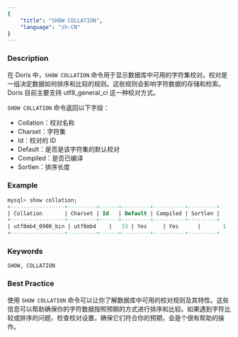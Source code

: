 ```yaml
---
{
    "title": "SHOW COLLATION",
    "language": "zh-CN"
}
---
```


<!--
Licensed to the Apache Software Foundation (ASF) under one
or more contributor license agreements.  See the NOTICE file
distributed with this work for additional information
regarding copyright ownership.  The ASF licenses this file
to you under the Apache License, Version 2.0 (the
"License"); you may not use this file except in compliance
with the License.  You may obtain a copy of the License at

  http://www.apache.org/licenses/LICENSE-2.0

Unless required by applicable law or agreed to in writing,
software distributed under the License is distributed on an
"AS IS" BASIS, WITHOUT WARRANTIES OR CONDITIONS OF ANY
KIND, either express or implied.  See the License for the
specific language governing permissions and limitations
under the License.
-->



### Description

在 Doris 中，`SHOW COLLATION` 命令用于显示数据库中可用的字符集校对。校对是一组决定数据如何排序和比较的规则。这些规则会影响字符数据的存储和检索。Doris 目前主要支持 utf8_general_ci 这一种校对方式。

`SHOW COLLATION` 命令返回以下字段：

* Collation：校对名称
* Charset：字符集
* Id：校对的 ID
* Default：是否是该字符集的默认校对
* Compiled：是否已编译
* Sortlen：排序长度

### Example

```sql
mysql> show collation;
+-----------------+---------+------+---------+----------+---------+
| Collation       | Charset | Id   | Default | Compiled | Sortlen |
+-----------------+---------+------+---------+----------+---------+
| utf8mb4_0900_bin | utf8mb4    |   33 | Yes     | Yes      |       1 |
+-----------------+---------+------+---------+----------+---------+
```

### Keywords

    SHOW, COLLATION

### Best Practice

使用 `SHOW COLLATION` 命令可以让你了解数据库中可用的校对规则及其特性。这些信息可以帮助确保你的字符数据按照预期的方式进行排序和比较。如果遇到字符比较或排序的问题，检查校对设置，确保它们符合你的预期，会是个很有帮助的操作。
